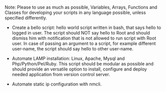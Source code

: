 Note: Please to use as much as possible, Variables, Arrays, Functions and Classes for developing your scripts in any language possible, unless specified differently.

* Create a bello script: hello world script written in bash, that says hello to logged in user. The script should NOT say hello to Root and should dismiss him with notification that is not allowed to run script with Root user. In case of passing an argument to a script, for example different user-name, the script should say hello to other user-name.
* Automate LAMP installation: Linux, Apache, Mysql and Php/Python/Pel/Ruby. This script should be modular as possible and should provide an versatile option to install, configure and deploy needed application from version control server.

* Automate static ip configuration with nmcli.
